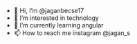 - 👋 Hi, I’m @jaganbecse17
- 👀 I’m interested in technology
- 🌱 I’m currently learning angular
- 📫 How to reach me instagram @jagan_s

<!---
jaganbecse17/jaganbecse17 is a ✨ special ✨ repository because its `README.md` (this file) appears on your GitHub profile.
You can click the Preview link to take a look at your changes.
--->
